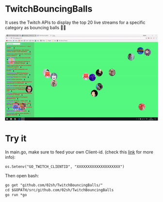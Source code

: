 # TwitchBouncingBalls

It uses the Twitch APIs to display the top 20 live streams for a specific category as bouncing balls 🎈🎈

<p align="center">
<img src="https://github.com/02sh/TwitchBouncingBalls/blob/master/pub/img/demo.gif">
</p>

# Try it

In main.go, make sure to feed your own Client-id. (check this [link](https://dev.twitch.tv/docs/v5/) for more info):

```shell
os.Setenv("GO_TWITCH_CLIENTID", "XXXXXXXXXXXXXXXXXXXX")
```

Then open bash:

```shell
go get "github.com/02sh/TwitchBouncingBalls/"
cd $GOPATH/src/github.com/02sh/TwitchBouncingBalls
go run *go
```

